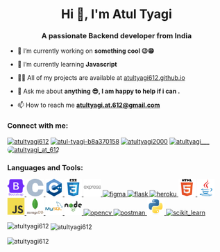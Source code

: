 <h1 align="center">Hi 👋, I'm Atul Tyagi</h1>
<h3 align="center">A passionate Backend developer from India</h3>

- 🔭 I’m currently working on **something cool 😉😁**

- 🌱 I’m currently learning **Javascript**

- 👨‍💻 All of my projects are available at [atultyagi612.github.io](atultyagi612.github.io)

- 💬 Ask me about **anything 😎, I am happy to help if i can .**

- 📫 How to reach me **atultyagi.at.612@gmail.com**

<h3 align="left">Connect with me:</h3>
<p align="left">
<a href="https://dev.to/atultyagi612" target="blank"><img align="center" src="https://www.vectorlogo.zone/logos/devto/devto-ar21.svg" alt="atultyagi612" height="59" width="78" /></a>
<a href="https://linkedin.com/in/atul-tyagi-b8a370158" target="blank"><img align="center" src="https://www.vectorlogo.zone/logos/linkedin/linkedin-icon.svg" alt="atul-tyagi-b8a370158" height="30" width="40" /></a>
<a href="https://kaggle.com/atultyagi2000" target="blank"><img align="center" src="https://www.vectorlogo.zone/logos/kaggle/kaggle-icon.svg" alt="atultyagi2000" height="30" width="40" /></a>
<a href="https://instagram.com/atultyagi___" target="blank"><img align="center" src="https://www.vectorlogo.zone/logos/instagram/instagram-tile.svg" alt="atultyagi___" height="30" width="33" /></a>
<a href="https://www.hackerrank.com/atultyagi_at_612" target="blank"><img align="center" src="https://github.com/DiemenDesign/LibreICONS/blob/master/svg/libre-brand-hackerrank.svg" alt="atultyagi_at_612" height="40" width="43" style="background-color: white;
    border-radius: 12px;" /></a>
</p>

<h3 align="left">Languages and Tools:</h3>
<p align="left"> <a href="https://getbootstrap.com" target="_blank"> <img src="https://raw.githubusercontent.com/devicons/devicon/master/icons/bootstrap/bootstrap-plain-wordmark.svg" alt="bootstrap" width="40" height="40"/> </a> <a href="https://www.cprogramming.com/" target="_blank"> <img src="https://raw.githubusercontent.com/devicons/devicon/master/icons/c/c-original.svg" alt="c" width="40" height="40"/> </a> <a href="https://www.w3schools.com/cpp/" target="_blank"> <img src="https://raw.githubusercontent.com/devicons/devicon/master/icons/cplusplus/cplusplus-original.svg" alt="cplusplus" width="40" height="40"/> </a> <a href="https://www.w3schools.com/css/" target="_blank"> <img src="https://raw.githubusercontent.com/devicons/devicon/master/icons/css3/css3-original-wordmark.svg" alt="css3" width="40" height="40"/> </a> <a href="https://expressjs.com" target="_blank"> <img src="https://raw.githubusercontent.com/devicons/devicon/master/icons/express/express-original-wordmark.svg" alt="express" width="40" height="40"/> </a> <a href="https://www.figma.com/" target="_blank"> <img src="https://www.vectorlogo.zone/logos/figma/figma-icon.svg" alt="figma" width="40" height="40"/> </a> <a href="https://flask.palletsprojects.com/" target="_blank"> <img src="https://www.vectorlogo.zone/logos/pocoo_flask/pocoo_flask-icon.svg" alt="flask" width="40" height="40"/> </a> <a href="https://heroku.com" target="_blank"> <img src="https://www.vectorlogo.zone/logos/heroku/heroku-icon.svg" alt="heroku" width="40" height="40"/> </a> <a href="https://www.w3.org/html/" target="_blank"> <img src="https://raw.githubusercontent.com/devicons/devicon/master/icons/html5/html5-original-wordmark.svg" alt="html5" width="40" height="40"/> </a> <a href="https://www.java.com" target="_blank"> <img src="https://raw.githubusercontent.com/devicons/devicon/master/icons/java/java-original.svg" alt="java" width="40" height="40"/> </a> <a href="https://developer.mozilla.org/en-US/docs/Web/JavaScript" target="_blank"> <img src="https://raw.githubusercontent.com/devicons/devicon/master/icons/javascript/javascript-original.svg" alt="javascript" width="40" height="40"/> </a> <a href="https://www.mongodb.com/" target="_blank"> <img src="https://raw.githubusercontent.com/devicons/devicon/master/icons/mongodb/mongodb-original-wordmark.svg" alt="mongodb" width="40" height="40"/> </a> <a href="https://www.mysql.com/" target="_blank"> <img src="https://raw.githubusercontent.com/devicons/devicon/master/icons/mysql/mysql-original-wordmark.svg" alt="mysql" width="40" height="40"/> </a> <a href="https://nodejs.org" target="_blank"> <img src="https://raw.githubusercontent.com/devicons/devicon/master/icons/nodejs/nodejs-original-wordmark.svg" alt="nodejs" width="40" height="40"/> </a> <a href="https://opencv.org/" target="_blank"> <img src="https://www.vectorlogo.zone/logos/opencv/opencv-icon.svg" alt="opencv" width="40" height="40"/> </a> <a href="https://postman.com" target="_blank"> <img src="https://www.vectorlogo.zone/logos/getpostman/getpostman-icon.svg" alt="postman" width="40" height="40"/> </a> <a href="https://www.python.org" target="_blank"> <img src="https://raw.githubusercontent.com/devicons/devicon/master/icons/python/python-original.svg" alt="python" width="40" height="40"/> </a> <a href="https://scikit-learn.org/" target="_blank"> <img src="https://upload.wikimedia.org/wikipedia/commons/0/05/Scikit_learn_logo_small.svg" alt="scikit_learn" width="40" height="40"/> </a> </p>

<p><img align="left" src="https://github-readme-stats.vercel.app/api/top-langs?username=atultyagi612&show_icons=true&locale=en&layout=compact" alt="atultyagi612" /></p>

<p>&nbsp;<img align="center" src="https://github-readme-stats.vercel.app/api?username=atultyagi612&show_icons=true&locale=en" alt="atultyagi612" /></p>

<p><img align="center" src="https://github-readme-streak-stats.herokuapp.com/?user=atultyagi612&" alt="atultyagi612" /></p>

